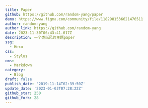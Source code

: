 ```yaml
---
title: Paper
github: https://github.com/random-yang/paper
demo: https://www.figma.com/community/file/1182981536621476511
author: random-yang
author_link: https://github.com/random-yang
date: 2023-11-30T06:43:41.017Z
description: 一个类纸风的主题paper
ssg:
  - Hexo
css:
  - Stylus
cms:
  - Markdown
category:
  - Blog
draft: false
publish_date: '2019-11-14T02:39:50Z'
update_date: '2023-01-03T07:28:22Z'
github_star: 250
github_fork: 28
---
```

